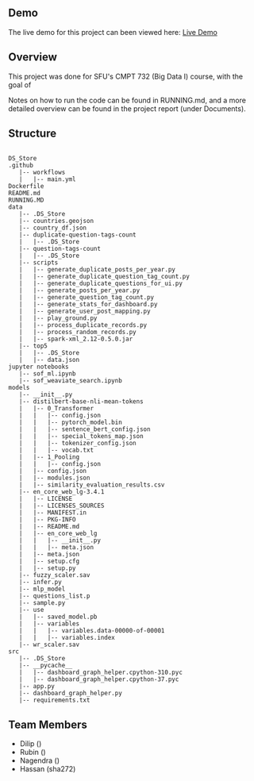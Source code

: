 ## Demo

The live demo for this project can been viewed here: 
<a target="_blank" href="http://ec2-52-38-79-150.us-west-2.compute.amazonaws.com:8501/" >Live Demo</a>

## Overview

This project was done for SFU's CMPT 732 (Big Data I) course, with the goal of 

Notes on how to run the code can be found in RUNNING.md, and a more detailed overview can be found in the project report (under Documents).

## Structure
```

DS_Store
.github
   |-- workflows
   |   |-- main.yml
Dockerfile
README.md
RUNNING.MD
data
   |-- .DS_Store
   |-- countries.geojson
   |-- country_df.json
   |-- duplicate-question-tags-count
   |   |-- .DS_Store
   |-- question-tags-count
   |   |-- .DS_Store
   |-- scripts
   |   |-- generate_duplicate_posts_per_year.py
   |   |-- generate_duplicate_question_tag_count.py
   |   |-- generate_duplicate_questions_for_ui.py
   |   |-- generate_posts_per_year.py
   |   |-- generate_question_tag_count.py
   |   |-- generate_stats_for_dashboard.py
   |   |-- generate_user_post_mapping.py
   |   |-- play_ground.py
   |   |-- process_duplicate_records.py
   |   |-- process_random_records.py
   |   |-- spark-xml_2.12-0.5.0.jar
   |-- top5
   |   |-- .DS_Store
   |   |-- data.json
jupyter notebooks
   |-- sof_ml.ipynb
   |-- sof_weaviate_search.ipynb
models
   |-- __init__.py
   |-- distilbert-base-nli-mean-tokens
   |   |-- 0_Transformer
   |   |   |-- config.json
   |   |   |-- pytorch_model.bin
   |   |   |-- sentence_bert_config.json
   |   |   |-- special_tokens_map.json
   |   |   |-- tokenizer_config.json
   |   |   |-- vocab.txt
   |   |-- 1_Pooling
   |   |   |-- config.json
   |   |-- config.json
   |   |-- modules.json
   |   |-- similarity_evaluation_results.csv
   |-- en_core_web_lg-3.4.1
   |   |-- LICENSE
   |   |-- LICENSES_SOURCES
   |   |-- MANIFEST.in
   |   |-- PKG-INFO
   |   |-- README.md
   |   |-- en_core_web_lg
   |   |   |-- __init__.py
   |   |   |-- meta.json
   |   |-- meta.json
   |   |-- setup.cfg
   |   |-- setup.py
   |-- fuzzy_scaler.sav
   |-- infer.py
   |-- mlp_model
   |-- questions_list.p
   |-- sample.py
   |-- use
   |   |-- saved_model.pb
   |   |-- variables
   |   |   |-- variables.data-00000-of-00001
   |   |   |-- variables.index
   |-- wr_scaler.sav
src
   |-- .DS_Store
   |-- __pycache__
   |   |-- dashboard_graph_helper.cpython-310.pyc
   |   |-- dashboard_graph_helper.cpython-37.pyc
   |-- app.py
   |-- dashboard_graph_helper.py
   |-- requirements.txt
```
## Team Members

- Dilip ()
- Rubin ()
- Nagendra ()
- Hassan (sha272)
